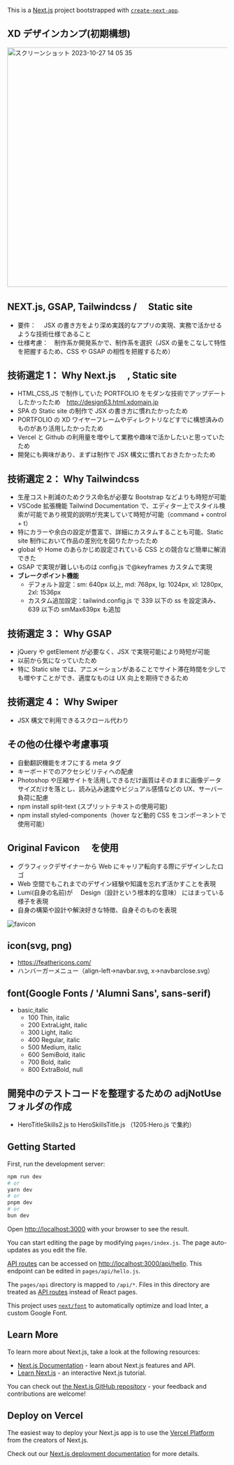 This is a [Next.js](https://nextjs.org/) project bootstrapped with [`create-next-app`](https://github.com/vercel/next.js/tree/canary/packages/create-next-app).

## XD デザインカンプ(初期構想)

<img width="548" alt="スクリーンショット 2023-10-27 14 05 35" src="https://github.com/lumijoe/next_testocober/assets/118164717/63fc195a-cfe5-4c65-b4d1-79d68ad2b819">

## NEXT.js, GSAP, Tailwindcss /　 Static site

- 要件：　 JSX の書き方をより深め実践的なアプリの実現、実務で活かせるような技術仕様であること
- 仕様考慮：　制作系か開発系かで、制作系を選択（JSX の量をこなして特性を把握するため、CSS や GSAP の相性を把握するため）

## 技術選定 1： Why Next.js 　, Static site

- HTML,CSS,JS で制作していた PORTFOLIO をモダンな技術でアップデートしたかったため　http://design63.html.xdomain.jp
- SPA の Static site の制作で JSX の書き方に慣れたかったため
- PORTFOLIO の XD ワイヤーフレームやディレクトリなどすでに構想済みのものがあり活用したかったため
- Vercel と Github の利用量を増やして業務や趣味で活かしたいと思っていたため
- 開発にも興味があり、まずは制作で JSX 構文に慣れておきたかったため

## 技術選定 2： Why Tailwindcss

- 生産コスト削減のためクラス命名が必要な Bootstrap などよりも時短が可能
- VSCode 拡張機能 Tailwind Documentation で、エディター上でスタイル検索が可能であり視覚的説明が充実していて時短が可能（command + control + t）
- 特にカラーや余白の設定が豊富で、詳細にカスタムすることも可能、Static site 制作において作品の差別化を図りたかったため
- global や Home のあらかじめ設定されている CSS との競合など簡単に解消できた
- GSAP で実現が難しいものは config.js で@keyframes カスタムで実現
- **ブレークポイント機能**
  - デフォルト設定：sm: 640px 以上, md: 768px, lg: 1024px, xl: 1280px, 2xl: 1536px
  - カスタム追加設定：tailwind.config.js で 339 以下の ss を設定済み、639 以下の smMax639px も追加

## 技術選定 3： Why GSAP

- jQuery や getElement が必要なく、JSX で実現可能により時短が可能
- 以前から気になっていたため
- 特に Static site では、アニメーションがあることでサイト滞在時間を少しでも増やすことができ、適度なものは UX 向上を期待できるため

## 技術選定 4： Why Swiper

- JSX 構文で利用できるスクロール代わり

## その他の仕様や考慮事項

- 自動翻訳機能をオフにする meta タグ
- キーボードでのアクセシビリティへの配慮
- Photoshop や圧縮サイトを活用しできるだけ画質はそのままに画像データサイズだけを落とし、読み込み速度やビジュアル感情などの UX、サーバー負荷に配慮
- npm install split-text (スプリットテキストの使用可能)
- npm install styled-components（hover など動的 CSS をコンポーネントで使用可能）

## Original Favicon 　を使用

- グラフィックデザイナーから Web にキャリア転向する際にデザインしたロゴ
- Web 空間でもこれまでのデザイン経験や知識を忘れず活かすことを表現
- Lumi(自身の名前)が　 Design（設計という根本的な意味） にはまっている様子を表現
- 自身の構築や設計や解決好きな特徴、自身そのものを表現

![favicon](https://github.com/lumijoe/next_testocober/assets/118164717/0d69128c-faaf-40de-b18a-a836247457fa)

## icon(svg, png)

- https://feathericons.com/
- ハンバーガーメニュー（align-left→navbar.svg, x→navbarclose.svg）

## font(Google Fonts / 'Alumni Sans', sans-serif)

- basic,italic
  - 100 Thin, italic
  - 200 ExtraLight, italic
  - 300 Light, italic
  - 400 Regular, italic
  - 500 Medium, italic
  - 600 SemiBold, italic
  - 700 Bold, italic
  - 800 ExtraBold, null

## 開発中のテストコードを整理するための adjNotUse フォルダの作成

- HeroTitleSkills2.js to HeroSkillsTitle.js （1205:Hero.js で集約）

## Getting Started

First, run the development server:

```bash
npm run dev
# or
yarn dev
# or
pnpm dev
# or
bun dev
```

Open [http://localhost:3000](http://localhost:3000) with your browser to see the result.

You can start editing the page by modifying `pages/index.js`. The page auto-updates as you edit the file.

[API routes](https://nextjs.org/docs/api-routes/introduction) can be accessed on [http://localhost:3000/api/hello](http://localhost:3000/api/hello). This endpoint can be edited in `pages/api/hello.js`.

The `pages/api` directory is mapped to `/api/*`. Files in this directory are treated as [API routes](https://nextjs.org/docs/api-routes/introduction) instead of React pages.

This project uses [`next/font`](https://nextjs.org/docs/basic-features/font-optimization) to automatically optimize and load Inter, a custom Google Font.

## Learn More

To learn more about Next.js, take a look at the following resources:

- [Next.js Documentation](https://nextjs.org/docs) - learn about Next.js features and API.
- [Learn Next.js](https://nextjs.org/learn) - an interactive Next.js tutorial.

You can check out [the Next.js GitHub repository](https://github.com/vercel/next.js/) - your feedback and contributions are welcome!

## Deploy on Vercel

The easiest way to deploy your Next.js app is to use the [Vercel Platform](https://vercel.com/new?utm_medium=default-template&filter=next.js&utm_source=create-next-app&utm_campaign=create-next-app-readme) from the creators of Next.js.

Check out our [Next.js deployment documentation](https://nextjs.org/docs/deployment) for more details.
